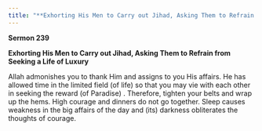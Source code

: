 ```yaml
---
title: "**Exhorting His Men to Carry out Jihad, Asking Them to Refrain from Seeking a Life of Luxury**" 
---
```

**Sermon 239**

**Exhorting His Men to Carry out Jihad, Asking Them to Refrain from Seeking a Life of Luxury**

Allah admonishes you to thank Him and assigns to you His affairs\. He has allowed time in the limited field \(of life\) so that you may vie with each other in seeking the reward \(of Paradise\) \. Therefore, tighten your belts and wrap up the hems\. High courage and dinners do not go together\. Sleep causes weakness in the big affairs of the day and \(its\) darkness obliterates the thoughts of courage\.
